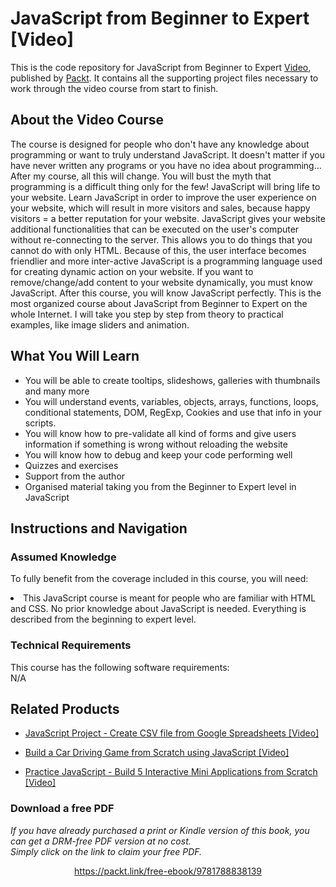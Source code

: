 


# JavaScript from Beginner to Expert [Video]
This is the code repository for JavaScript from Beginner to Expert [Video](https://www.packtpub.com/application-development/javascript-beginner-expert-video), published by [Packt](https://www.packtpub.com/?utm_source=github). It contains all the supporting project files necessary to work through the video course from start to finish.
## About the Video Course
The course is designed for people who don't have any knowledge about programming or want to truly understand JavaScript. It doesn't matter if you have never written any programs or you have no idea about programming... After my course, all this will change. You will bust the myth that programming is a difficult thing only for the few! JavaScript will bring life to your website. Learn JavaScript in order to improve the user experience on your website, which will result in more visitors and sales, because happy visitors = a better reputation for your website. JavaScript gives your website additional functionalities that can be executed on the user's computer without re-connecting to the server. This allows you to do things that you cannot do with only HTML. Because of this, the user interface becomes friendlier and more inter-active JavaScript is a programming language used for creating dynamic action on your website. If you want to remove/change/add content to your website dynamically, you must know JavaScript. After this course, you will know JavaScript perfectly. This is the most organized course about JavaScript from Beginner to Expert on the whole Internet. I will take you step by step from theory to practical examples, like image sliders and animation.



<H2>What You Will Learn</H2>
<DIV class=book-info-will-learn-text>
<UL>
<LI> You will be able to create tooltips, slideshows, galleries with thumbnails and many more</li>
<LI>You will understand events, variables, objects, arrays, functions, loops, conditional statements, DOM, RegExp, Cookies and use that info in your scripts.</li>
<LI>You will know how to pre-validate all kind of forms and give users information if something is wrong without reloading the website</li>
<LI>You will know how to debug and keep your code performing well</li>
<LI>Quizzes and exercises</li>
<LI>Support from the author</li>
<LI>Organised material taking you from the Beginner to Expert level in JavaScript</li>
</UL></DIV>

## Instructions and Navigation
### Assumed Knowledge
To fully benefit from the coverage included in this course, you will need:<br/>
<DIV class=book-info-will-learn-text>
<LI> This JavaScript course is meant for people who are familiar with HTML and CSS. No prior knowledge about JavaScript is needed. Everything is described from the beginning to expert level.	</LI>
<DIV>

### Technical Requirements
This course has the following software requirements:<br/>
N/A

## Related Products
* [JavaScript Project - Create CSV file from Google Spreadsheets [Video]
](https://www.packtpub.com/application-development/javascript-project-create-csv-file-google-spreadsheets-video)

* [Build a Car Driving Game from Scratch using JavaScript [Video]
]( https://www.packtpub.com/application-development/build-car-driving-game-scratch-using-javascript-video)

* [Practice JavaScript - Build 5 Interactive Mini Applications from Scratch [Video]
]( https://www.packtpub.com/application-development/practice-javascript-build-5-interactive-mini-applications-scratch-video)
### Download a free PDF

 <i>If you have already purchased a print or Kindle version of this book, you can get a DRM-free PDF version at no cost.<br>Simply click on the link to claim your free PDF.</i>
<p align="center"> <a href="https://packt.link/free-ebook/9781788838139">https://packt.link/free-ebook/9781788838139 </a> </p>